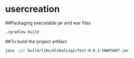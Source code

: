 # usercreation

##Packaging executable jar and war files

```bash
./gradlew build
```

##To build the project artifact

```bash
java -jar build/libs/GlobalLogicTest-0.0.1-SNAPSHOT.jar
```